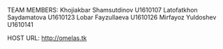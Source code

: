 TEAM MEMBERS:
Khojiakbar Shamsutdinov U1610107
Latofatkhon Saydamatova U1610123
Lobar Fayzullaeva U1610126
Mirfayoz Yuldoshev U1610141

HOST URL: http://omelas.tk